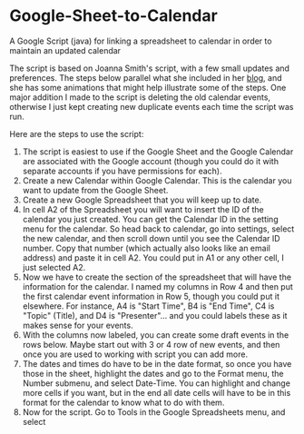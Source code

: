 # Google-Sheet-to-Calendar
A Google Script (java) for linking a spreadsheet to calendar in order to maintain an updated calendar

The script is based on Joanna Smith's script, with a few small updates and preferences. The steps below parallel what she included in her [blog](https://cloud.google.com/blog/products/g-suite/g-suite-pro-tip-how-to-automatically-add-a-schedule-from-google-sheets-into-calendar), and she has some animations that might help illustrate some of the steps. One major addition I made to the script is deleting the old calendar events, otherwise I just kept creating new duplicate events each time the script was run.

Here are the steps to use the script:

1. The script is easiest to use if the Google Sheet and the Google Calendar are associated with the Google account (though you could do it with separate accounts if you have permissions for each).
2. Create a new Calendar within Google Calendar. This is the calendar you want to update from the Google Sheet.
3. Create a new Google Spreadsheet that you will keep up to date.
4. In cell A2 of the Spreadsheet you will want to insert the ID of the calendar you just created. You can get the Calendar ID in the setting menu for the calendar. So head back to calendar, go into settings, select the new calendar, and then scroll down until you see the Calendar ID number. Copy that number (which actually also looks like an email address) and paste it in cell A2. You could put in A1 or any other cell, I just selected A2.
5. Now we have to create the section of the spreadsheet that will have the information for the calendar. I named my columns in Row 4 and then put the first calendar event information in Row 5, though you could put it elsewhere.  For instance, A4 is "Start Time", B4 is "End Time", C4 is "Topic" (Title), and D4 is "Presenter"... and you could labels these as it makes sense for your events.
6. With the columns now labeled, you can create some draft events in the rows below. Maybe start out with 3 or 4 row of new events, and then once you are used to working with script you can add more. 
7. The dates and times do have to be in the date format, so once you have those in the sheet, highlight the dates and go to the Format menu, the Number submenu, and select Date-Time. You can highlight and change more cells if you want, but in the end all date cells will have to be in this format for the calendar to know what to do with them.
8. Now for the script. Go to Tools in the Google Spreadsheets menu, and select <Script>.  This will open up the Google Apps Script editor in a new tab. If this is your first time, you will have to give it permissions to access your Google Account.
9. Copy and paste the contents of the script from the Script file (linked above) into the Google Apps Script editor.  This will replace the blank "myfunction" that they gave you to start. 
10. The script has notes on what each element is doing. There are a few lies that you will want to edit.

10a. On line 12 you will have to update the URL (web address) for the Spreadsheet you using to maintain the calendar. If you have multiple Sheets (tabs at the bottom) in your Spreadsheet, you can also add which Sheet within the Spreadsheet you are referring to.

10b. On line 13 you will want to update which cell of your sheet you put the calendar ID (again, mine was A2).

10c. On line 16 change the range of cells that you are using to update your calendar. My script has cells A5:E17 since I had 5 elements I wanted to bring into each event (start time, end time, topic, description, and presenter).

10d. From lines 28 to 32 you will see the elements for each event and I assigned those to variables. If you only want to have 3 elements in each event, for example, then just delete the others.  You have to have a title, start time, and end time to create an event, the others. are optional.

10e. The events are created on line 46 by sending the variables we just created. I also added a location for each event, 30 minute reminder to each event, and then the description at the end. You can delete any of these that you are not using them, the first three are the required ones (title, start time, end time).

11. And that is it. At the top of the script I added another function that adds a menu item to the Google Spreadsheet each time it is opened, and this allows you to run the script (i.e., create the calendar events) without having to open Google Apps Script editor each time.  You can also add Triggers in the Google Apps Scripts by. using the Edit menu (for instance, you can set a trigger to run the script every 4 hours, as an alternative to creating the menu option). Depending on your use, you may have preferences for how (and when) to update your calendar with new events or edited events.

Whenever you run the script you should get an updated calendar. When testing it out you can just run in the Script editor. Since you have two functions in the script, when you go to Run in the menu in Google Apps Script editor, you will have to select which function to run and you should select the "Schedule" function. 

I have it set to pause for 2 seconds between creating each event (line 49) since Google will only let you update so many events per second, but it runs quickly (depending on the number of events you have on the calendar). You can change if you want to see how little of a pause is required.




